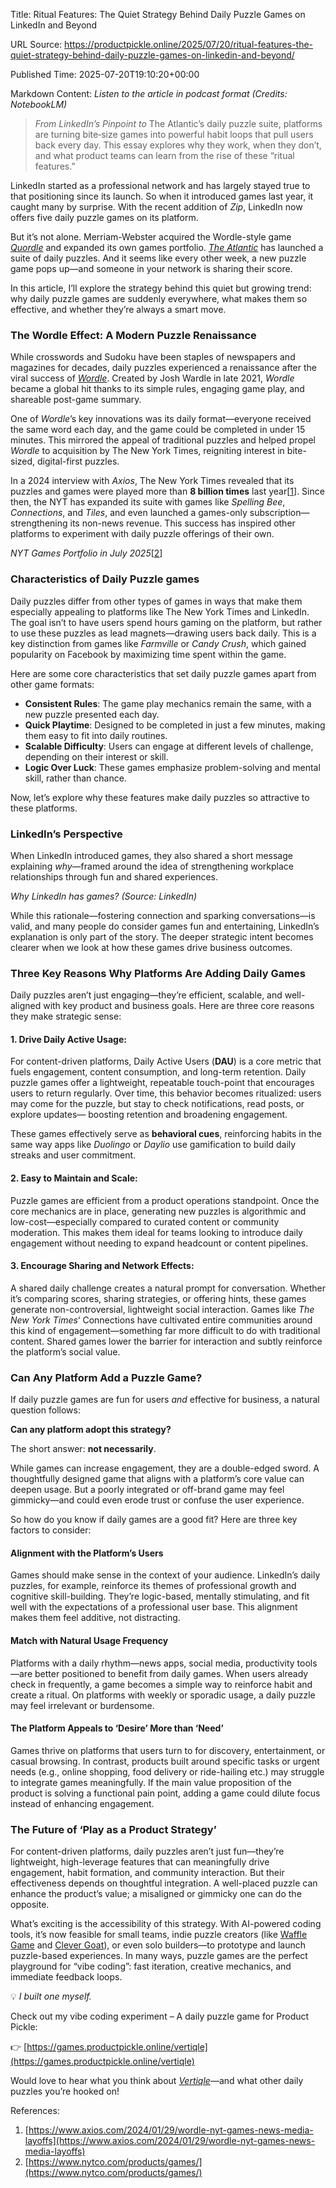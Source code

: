 Title: Ritual Features: The Quiet Strategy Behind Daily Puzzle Games on LinkedIn and Beyond

URL Source: https://productpickle.online/2025/07/20/ritual-features-the-quiet-strategy-behind-daily-puzzle-games-on-linkedin-and-beyond/

Published Time: 2025-07-20T19:10:20+00:00

Markdown Content:
_Listen to the article in podcast format (Credits: NotebookLM)_

> _From LinkedIn’s Pinpoint to_ The Atlantic’s daily puzzle suite, platforms are turning bite‑size games into powerful habit loops that pull users back every day. This essay explores why they work, when they don’t, and what product teams can learn from the rise of these “ritual features.”

LinkedIn started as a professional network and has largely stayed true to that positioning since its launch. So when it introduced games last year, it caught many by surprise. With the recent addition of _Zip_, LinkedIn now offers five daily puzzle games on its platform.

But it’s not alone. Merriam-Webster acquired the Wordle-style game _[Quordle](https://www.merriam-webster.com/games/quordle/#/)_ and expanded its own games portfolio. _[The Atlantic](https://www.theatlantic.com/games/)_ has launched a suite of daily puzzles. And it seems like every other week, a new puzzle game pops up—and someone in your network is sharing their score.

In this article, I’ll explore the strategy behind this quiet but growing trend: why daily puzzle games are suddenly everywhere, what makes them so effective, and whether they’re always a smart move.

### The Wordle Effect: A Modern Puzzle Renaissance

While crosswords and Sudoku have been staples of newspapers and magazines for decades, daily puzzles experienced a renaissance after the viral success of _[Wordle](https://www.nytimes.com/games/wordle/index.html)_. Created by Josh Wardle in late 2021, _Wordle_ became a global hit thanks to its simple rules, engaging game play, and shareable post-game summary.

One of _Wordle_’s key innovations was its daily format—everyone received the same word each day, and the game could be completed in under 15 minutes. This mirrored the appeal of traditional puzzles and helped propel _Wordle_ to acquisition by The New York Times, reigniting interest in bite-sized, digital-first puzzles.

In a 2024 interview with _Axios_, The New York Times revealed that its puzzles and games were played more than **8 billion times** last year[[1](https://www.axios.com/2024/01/29/wordle-nyt-games-news-media-layoffs)]. Since then, the NYT has expanded its suite with games like _Spelling Bee_, _Connections_, and _Tiles_, and even launched a games-only subscription—strengthening its non-news revenue. This success has inspired other platforms to experiment with daily puzzle offerings of their own.

_NYT Games Portfolio in July 2025_[[2](https://www.nytco.com/products/games/)]

### Characteristics of Daily Puzzle games

Daily puzzles differ from other types of games in ways that make them especially appealing to platforms like The New York Times and LinkedIn. The goal isn’t to have users spend hours gaming on the platform, but rather to use these puzzles as lead magnets—drawing users back daily. This is a key distinction from games like _Farmville_ or _Candy Crush_, which gained popularity on Facebook by maximizing time spent within the game.

Here are some core characteristics that set daily puzzle games apart from other game formats:

*   **Consistent Rules**: The game play mechanics remain the same, with a new puzzle presented each day.
*   **Quick Playtime**: Designed to be completed in just a few minutes, making them easy to fit into daily routines.
*   **Scalable Difficulty**: Users can engage at different levels of challenge, depending on their interest or skill.
*   **Logic Over Luck**: These games emphasize problem-solving and mental skill, rather than chance.

Now, let’s explore why these features make daily puzzles so attractive to these platforms.

### LinkedIn’s Perspective

When LinkedIn introduced games, they also shared a short message explaining _why_—framed around the idea of strengthening workplace relationships through fun and shared experiences.

_Why LinkedIn has games? (Source: LinkedIn)_

While this rationale—fostering connection and sparking conversations—is valid, and many people do consider games fun and entertaining, LinkedIn’s explanation is only part of the story. The deeper strategic intent becomes clearer when we look at how these games drive business outcomes.

### Three Key Reasons Why Platforms Are Adding Daily Games

Daily puzzles aren’t just engaging—they’re efficient, scalable, and well-aligned with key product and business goals. Here are three core reasons they make strategic sense:

#### 1. Drive Daily Active Usage:

For content-driven platforms, Daily Active Users (**DAU**) is a core metric that fuels engagement, content consumption, and long-term retention. Daily puzzle games offer a lightweight, repeatable touch-point that encourages users to return regularly. Over time, this behavior becomes ritualized: users may come for the puzzle, but stay to check notifications, read posts, or explore updates— boosting retention and broadening engagement.

These games effectively serve as **behavioral cues**, reinforcing habits in the same way apps like _Duolingo_ or _Daylio_ use gamification to build daily streaks and user commitment.

#### 2. Easy to Maintain and Scale:

Puzzle games are efficient from a product operations standpoint. Once the core mechanics are in place, generating new puzzles is algorithmic and low-cost—especially compared to curated content or community moderation. This makes them ideal for teams looking to introduce daily engagement without needing to expand headcount or content pipelines.

#### 3. Encourage Sharing and Network Effects:

A shared daily challenge creates a natural prompt for conversation. Whether it’s comparing scores, sharing strategies, or offering hints, these games generate non-controversial, lightweight social interaction. Games like _The New York Times_‘ Connections have cultivated entire communities around this kind of engagement—something far more difficult to do with traditional content. Shared games lower the barrier for interaction and subtly reinforce the platform’s social value.

### Can Any Platform Add a Puzzle Game?

If daily puzzle games are fun for users _and_ effective for business, a natural question follows:

**Can any platform adopt this strategy?**

The short answer: **not necessarily**.

While games can increase engagement, they are a double-edged sword. A thoughtfully designed game that aligns with a platform’s core value can deepen usage. But a poorly integrated or off-brand game may feel gimmicky—and could even erode trust or confuse the user experience.

So how do you know if daily games are a good fit? Here are three key factors to consider:

#### Alignment with the Platform’s Users

Games should make sense in the context of your audience. LinkedIn’s daily puzzles, for example, reinforce its themes of professional growth and cognitive skill-building. They’re logic-based, mentally stimulating, and fit well with the expectations of a professional user base. This alignment makes them feel additive, not distracting.

#### Match with Natural Usage Frequency

Platforms with a daily rhythm—news apps, social media, productivity tools—are better positioned to benefit from daily games. When users already check in frequently, a game becomes a simple way to reinforce habit and create a ritual. On platforms with weekly or sporadic usage, a daily puzzle may feel irrelevant or burdensome.

#### The Platform Appeals to ‘Desire’ More than ‘Need’

Games thrive on platforms that users turn to for discovery, entertainment, or casual browsing. In contrast, products built around specific tasks or urgent needs (e.g., online shopping, food delivery or ride-hailing etc.) may struggle to integrate games meaningfully. If the main value proposition of the product is solving a functional pain point, adding a game could dilute focus instead of enhancing engagement.

### The Future of ‘Play as a Product Strategy’

For content-driven platforms, daily puzzles aren’t just fun—they’re lightweight, high-leverage features that can meaningfully drive engagement, habit formation, and community interaction. But their effectiveness depends on thoughtful integration. A well-placed puzzle can enhance the product’s value; a misaligned or gimmicky one can do the opposite.

What’s exciting is the accessibility of this strategy. With AI-powered coding tools, it’s now feasible for small teams, indie puzzle creators (like [Waffle Game](https://wafflegame.net/daily) and [Clever Goat](https://clevergoat.com/)), or even solo builders—to prototype and launch puzzle-based experiences. In many ways, puzzle games are the perfect playground for “vibe coding”: fast iteration, creative mechanics, and immediate feedback loops.

💡 _I built one myself._

Check out my vibe coding experiment – A daily puzzle game for Product Pickle:

👉 [](https://games.productpickle.online/)[https://games.productpickle.online/vertiqle](https://games.productpickle.online/vertiqle)

Would love to hear what you think about _[Vertiqle](https://games.productpickle.online/vertiqle)_—and what other daily puzzles you’re hooked on!

References:

1.   [https://www.axios.com/2024/01/29/wordle-nyt-games-news-media-layoffs](https://www.axios.com/2024/01/29/wordle-nyt-games-news-media-layoffs)
2.   [https://www.nytco.com/products/games/](https://www.nytco.com/products/games/)